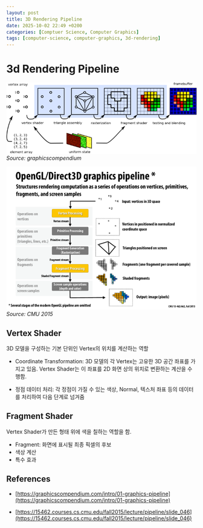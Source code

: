 ```yaml
---
layout: post
title: 3D Rendering Pipeline
date: 2025-10-02 22:49 +0200
categories: [Comptuer Science, Computer Graphics]
tags: [computer-science, computer-graphics, 3d-rendering]
---
```


# 3d Rendering Pipeline

![3d-Rendering Pipeline](/assets/img/computer-graphics/graphics-pipeline.png) _Source: graphicscompendium_

![3d-Graphics Pipeline](/assets/img/computer-graphics/OpenGL_Direct3D_graphics-pipeline.png) _Source: CMU 2015_


## Vertex Shader

3D 모델을 구성하는 기본 단위인 Vertex의 위치를 계산하는 역할

- Coordinate Transformation: 3D 모델의 각 Vertex는 고유한 3D 공간 좌표를 가지고 있음. Vertex Shader는 이 좌표를 2D 화면 상의 위치로 변환하는 계산을 수행함.

- 정점 데이터 처리: 각 정점이 가질 수 있는 색상, Normal, 텍스처 좌표 등의 데이터를 처리하여 다음 단계로 넘겨줌


## Fragment Shader

Vertex Shader가 만든 형태 위에 색을 칠하는 역할을 함. 

- Fragment: 화면에 표시될 최종 픽셀의 후보
- 색상 계산
- 특수 효과


## References

- [https://graphicscompendium.com/intro/01-graphics-pipeline](https://graphicscompendium.com/intro/01-graphics-pipeline)

- [https://15462.courses.cs.cmu.edu/fall2015/lecture/pipeline/slide_046](https://15462.courses.cs.cmu.edu/fall2015/lecture/pipeline/slide_046)
